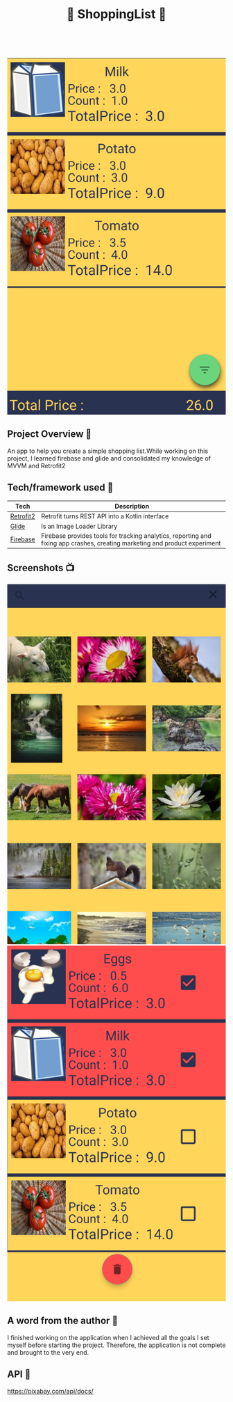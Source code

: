 <h1 align="center"> 📃 ShoppingList 📃 </h1>

<br>
<br>

<br>

</h1>



<p align="center">
  <img src="images/scr1.PNG" />
</p>

## Project Overview 🎉
An app to help you create a simple shopping list.While working on this project, I learned firebase and glide and consolidated my knowledge of MVVM and Retrofit2
## Tech/framework used 🔧

| Tech                                                    | Description                              |
| ------------------------------------------------------- | ---------------------------------------- |
| [Retrofit2](https://square.github.io/retrofit/)                           | Retrofit turns  REST API into a Kotlin interface   |
| [Glide](https://github.com/bumptech/glide)                           |  Is an Image Loader Library   |
| [Firebase](https://firebase.google.com)                           | Firebase provides tools for tracking analytics, reporting and fixing app crashes, creating marketing and product experiment   |


## Screenshots 📺

<p align="center">
  <img src="images/scr2.PNG" />
   <img src="images/scr3.PNG" />
</p>
<h2> A word from the author 💬 </h2>
 
 I finished working on the application when I achieved all the goals I set myself before starting the project.
 Therefore, the application is not complete and brought to the very end.
## API 🔱
https://pixabay.com/api/docs/
